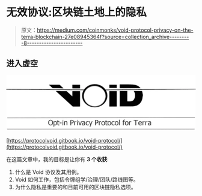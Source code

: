 # 无效协议:区块链土地上的隐私

> 原文：<https://medium.com/coinmonks/void-protocol-privacy-on-the-terra-blockchain-27e08945364f?source=collection_archive---------8----------------------->

## 进入虚空

![](img/e65c1bc26e8f6bd2695f2505661fe685.png)

[https://protocolvoid.gitbook.io/void-protocol/](https://protocolvoid.gitbook.io/void-protocol/)

在这篇文章中，我的目标是让你有 **3 个收获**:

1.  什么是 Void 协议及其用例。
2.  Void 如何工作，包括令牌组学/治理/团队/路线图等。
3.  为什么隐私是重要的和目前可用的区块链隐私选项。